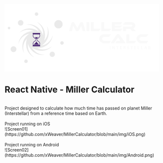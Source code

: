 ![Logo Project](https://github.com/xWeaver/MillerCalculator/blob/main/img/millerlogo.png)
# React Native - Miller Calculator
<br />
Project designed to calculate how much time has passed on planet Miller (Interstellar) from a reference time based on Earth. <br />
<br />
Project running on iOS <br />
![Screen01](https://github.com/xWeaver/MillerCalculator/blob/main/img/iOS.png) <br />
<br />
Project running on Android <br />
![Screen02](https://github.com/xWeaver/MillerCalculator/blob/main/img/Android.png) <br />
